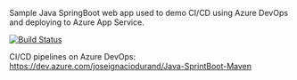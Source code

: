 Sample Java SpringBoot web app used to demo CI/CD using Azure DevOps and deploying to Azure App Service.

[![Build Status](https://dev.azure.com/joseignaciodurand/Java-SprintBoot-Maven/_apis/build/status/Java-SprintBoot-Maven-Maven-CI?branchName=master)](https://dev.azure.com/joseignaciodurand/Java-SprintBoot-Maven/_build/latest?definitionId=4&branchName=master)

CI/CD pipelines on Azure DevOps:
https://dev.azure.com/joseignaciodurand/Java-SprintBoot-Maven


